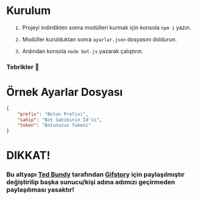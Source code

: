 # Kurulum

<ul>
  <p><code>1.</code> Projeyi indirdikten sonra modülleri kurmak için konsola <code>npm i</code> yazın.</p>
  <p><code>2.</code> Modüller kurulduktan sonra <code>ayarlar.json</code> dosyasını doldurun.</p>
  <p><code>3.</code> Ardından konsola <code>node bot.js</code> yazarak çalıştırın.</p>
</ul>
<h3>Tebrikler 🎉</h3>

# Örnek Ayarlar Dosyası

```json
{
    "prefix": "Botun Prefixi",
    "sahip": "Bot Sahibinin İd'si",
    "token": "Botunuzun Tokeni"
}
```

# DIKKAT!
<h3>Bu altyapı <a href="https://discord.com/users/767845231583559745">Ted Bundy</a> tarafından <a href="https://discord.gg/gifstory/">Gifstory</a> için paylaşılmıştır değiştirilip başka sunucu/kişi adına adımızı geçirmeden paylaşılıması yasaktır!</h3>
